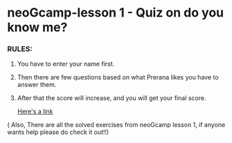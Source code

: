 # neoGcamp-lesson 1 - Quiz on do you know me?

### RULES: 
1. You have to enter your name first.
2. Then there are few questions based on what Prerana likes you have to answer them.
3. After that the score will increase, and you will get your final score.

    [Here's a link](https://repl.it/@PreranaNawar/neogcamp-lesson1?embed=1output=1#index.js "Quiz Link")

( Also, There are all the solved exercises from neoGcamp lesson 1, if anyone wants help please do check it out!!)


